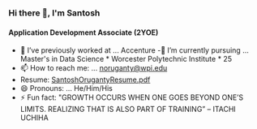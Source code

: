 ### Hi there 👋, I'm Santosh
#### Application Development Associate (2YOE)




- 🔭 I’ve previously worked at ... Accenture
-🌱 I’m currently pursuing ... Master's in Data Science * Worcester Polytechnic Institute * 25
- 📫 How to reach me: ... noruganty@wpi.edu
- Resume: [SantoshOrugantyResume.pdf](https://github.com/santhoshraghu/santhoshraghu/files/15206096/SantoshOrugantyResume.pdf)
- 😄 Pronouns: ... He/Him/His
- ⚡ Fun fact: "GROWTH OCCURS WHEN ONE GOES BEYOND ONE’S LIMITS. REALIZING THAT IS ALSO PART OF TRAINING” – ITACHI UCHIHA
  
